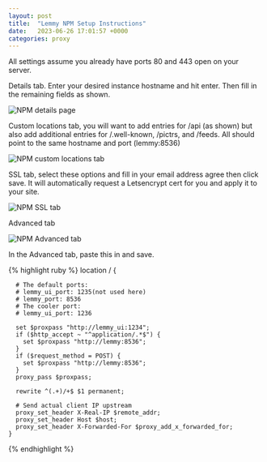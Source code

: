 ```yaml
---
layout: post
title:  "Lemmy NPM Setup Instructions"
date:   2023-06-26 17:01:57 +0000
categories: proxy
---
```


All settings assume you already have ports 80 and 443 open on your server.

Details tab. Enter your desired instance hostname and hit enter. Then fill in the remaining fields as shown.

![NPM details page](/assets/details.png)

Custom locations tab, you will want to add entries for /api (as shown) but also add additional entries for /.well-known, /pictrs, and /feeds. All should point to the same hostname and port (lemmy:8536)

![NPM custom locations tab](/assets/custom_locations.png)

SSL tab, select these options and fill in your email address agree then click save. It will automatically request a Letsencrypt cert for you and apply it to your site.

![NPM SSL tab](/assets/ssl.png)

Advanced tab

![NPM Advanced tab](/assets/advanced.png)

In the Advanced tab, paste this in and save.

{% highlight ruby %}
location / {

      # The default ports:
      # lemmy_ui_port: 1235(not used here)
      # lemmy_port: 8536
      # The cooler port:
      # lemmy_ui_port: 1236

      set $proxpass "http://lemmy_ui:1234";
      if ($http_accept ~ "^application/.*$") {
        set $proxpass "http://lemmy:8536";
      }
      if ($request_method = POST) {
        set $proxpass "http://lemmy:8536";
      }
      proxy_pass $proxpass;

      rewrite ^(.+)/+$ $1 permanent;

      # Send actual client IP upstream
      proxy_set_header X-Real-IP $remote_addr;
      proxy_set_header Host $host;
      proxy_set_header X-Forwarded-For $proxy_add_x_forwarded_for;
    }
{% endhighlight %}